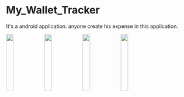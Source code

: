 # My_Wallet_Tracker
It's a android application. anyone create his expense in this application.

<img src="https://user-images.githubusercontent.com/74914169/217036001-93cfa11a-851f-4e9d-8aae-207ec3c6e815.png" width=20% height=20% > 
<img src="https://user-images.githubusercontent.com/74914169/217036014-a7a4885d-6bef-44ba-bbe6-612cdd49f466.png" width=20% height=20% > 
<img src="https://user-images.githubusercontent.com/74914169/217036017-0208ad66-2a8d-4c9d-a8cd-7f06eafc82bd.png" width=20% height=20% > 
<img src="https://user-images.githubusercontent.com/74914169/217036020-8851cb96-dc91-4743-8b87-6c7a73ef9789.png" width=20% height=20% > 

